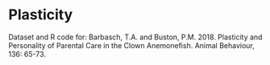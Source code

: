 # Plasticity
Dataset and R code for:
Barbasch, T.A. and Buston, P.M. 2018. Plasticity and Personality of Parental Care in the Clown Anemonefish. Animal Behaviour, 136: 65-73.
